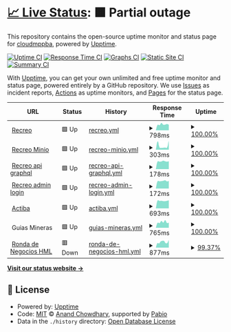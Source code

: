 # [📈 Live Status](https://cloudmppba.github.io/upptime): <!--live status--> **🟧 Partial outage**

This repository contains the open-source uptime monitor and status page for [cloudmppba](https://cloudmppba.github.io/upptime), powered by [Upptime](https://github.com/upptime/upptime).

[![Uptime CI](https://github.com/cloudmppba/upptime/workflows/Uptime%20CI/badge.svg)](https://github.com/cloudmppba/upptime/actions?query=workflow%3A%22Uptime+CI%22)
[![Response Time CI](https://github.com/cloudmppba/upptime/workflows/Response%20Time%20CI/badge.svg)](https://github.com/cloudmppba/upptime/actions?query=workflow%3A%22Response+Time+CI%22)
[![Graphs CI](https://github.com/cloudmppba/upptime/workflows/Graphs%20CI/badge.svg)](https://github.com/cloudmppba/upptime/actions?query=workflow%3A%22Graphs+CI%22)
[![Static Site CI](https://github.com/cloudmppba/upptime/workflows/Static%20Site%20CI/badge.svg)](https://github.com/cloudmppba/upptime/actions?query=workflow%3A%22Static+Site+CI%22)
[![Summary CI](https://github.com/cloudmppba/upptime/workflows/Summary%20CI/badge.svg)](https://github.com/cloudmppba/upptime/actions?query=workflow%3A%22Summary+CI%22)

With [Upptime](https://upptime.js.org), you can get your own unlimited and free uptime monitor and status page, powered entirely by a GitHub repository. We use [Issues](https://github.com/cloudmppba/upptime/issues) as incident reports, [Actions](https://github.com/cloudmppba/upptime/actions) as uptime monitors, and [Pages](https://cloudmppba.github.io/upptime) for the status page.

<!--start: status pages-->
<!-- This summary is generated by Upptime (https://github.com/upptime/upptime) -->
<!-- Do not edit this manually, your changes will be overwritten -->
<!-- prettier-ignore -->
| URL | Status | History | Response Time | Uptime |
| --- | ------ | ------- | ------------- | ------ |
| <img alt="" src="https://icons.duckduckgo.com/ip3/recreo.gba.gob.ar.ico" height="13"> [Recreo](https://recreo.gba.gob.ar) | 🟩 Up | [recreo.yml](https://github.com/cloudmppba/upptime/commits/HEAD/history/recreo.yml) | <details><summary><img alt="Response time graph" src="./graphs/recreo/response-time-week.png" height="20"> 798ms</summary><br><a href="https://cloudmppba.github.io/upptime/history/recreo"><img alt="Response time 840" src="https://img.shields.io/endpoint?url=https%3A%2F%2Fraw.githubusercontent.com%2Fcloudmppba%2Fupptime%2FHEAD%2Fapi%2Frecreo%2Fresponse-time.json"></a><br><a href="https://cloudmppba.github.io/upptime/history/recreo"><img alt="24-hour response time 758" src="https://img.shields.io/endpoint?url=https%3A%2F%2Fraw.githubusercontent.com%2Fcloudmppba%2Fupptime%2FHEAD%2Fapi%2Frecreo%2Fresponse-time-day.json"></a><br><a href="https://cloudmppba.github.io/upptime/history/recreo"><img alt="7-day response time 798" src="https://img.shields.io/endpoint?url=https%3A%2F%2Fraw.githubusercontent.com%2Fcloudmppba%2Fupptime%2FHEAD%2Fapi%2Frecreo%2Fresponse-time-week.json"></a><br><a href="https://cloudmppba.github.io/upptime/history/recreo"><img alt="30-day response time 840" src="https://img.shields.io/endpoint?url=https%3A%2F%2Fraw.githubusercontent.com%2Fcloudmppba%2Fupptime%2FHEAD%2Fapi%2Frecreo%2Fresponse-time-month.json"></a><br><a href="https://cloudmppba.github.io/upptime/history/recreo"><img alt="1-year response time 840" src="https://img.shields.io/endpoint?url=https%3A%2F%2Fraw.githubusercontent.com%2Fcloudmppba%2Fupptime%2FHEAD%2Fapi%2Frecreo%2Fresponse-time-year.json"></a></details> | <details><summary><a href="https://cloudmppba.github.io/upptime/history/recreo">100.00%</a></summary><a href="https://cloudmppba.github.io/upptime/history/recreo"><img alt="All-time uptime 100.00%" src="https://img.shields.io/endpoint?url=https%3A%2F%2Fraw.githubusercontent.com%2Fcloudmppba%2Fupptime%2FHEAD%2Fapi%2Frecreo%2Fuptime.json"></a><br><a href="https://cloudmppba.github.io/upptime/history/recreo"><img alt="24-hour uptime 100.00%" src="https://img.shields.io/endpoint?url=https%3A%2F%2Fraw.githubusercontent.com%2Fcloudmppba%2Fupptime%2FHEAD%2Fapi%2Frecreo%2Fuptime-day.json"></a><br><a href="https://cloudmppba.github.io/upptime/history/recreo"><img alt="7-day uptime 100.00%" src="https://img.shields.io/endpoint?url=https%3A%2F%2Fraw.githubusercontent.com%2Fcloudmppba%2Fupptime%2FHEAD%2Fapi%2Frecreo%2Fuptime-week.json"></a><br><a href="https://cloudmppba.github.io/upptime/history/recreo"><img alt="30-day uptime 100.00%" src="https://img.shields.io/endpoint?url=https%3A%2F%2Fraw.githubusercontent.com%2Fcloudmppba%2Fupptime%2FHEAD%2Fapi%2Frecreo%2Fuptime-month.json"></a><br><a href="https://cloudmppba.github.io/upptime/history/recreo"><img alt="1-year uptime 100.00%" src="https://img.shields.io/endpoint?url=https%3A%2F%2Fraw.githubusercontent.com%2Fcloudmppba%2Fupptime%2FHEAD%2Fapi%2Frecreo%2Fuptime-year.json"></a></details>
| <img alt="" src="https://icons.duckduckgo.com/ip3/minio.recreopba.com.ar.ico" height="13"> [Recreo Minio](https://minio.recreopba.com.ar/public/img/logo.svg) | 🟩 Up | [recreo-minio.yml](https://github.com/cloudmppba/upptime/commits/HEAD/history/recreo-minio.yml) | <details><summary><img alt="Response time graph" src="./graphs/recreo-minio/response-time-week.png" height="20"> 303ms</summary><br><a href="https://cloudmppba.github.io/upptime/history/recreo-minio"><img alt="Response time 364" src="https://img.shields.io/endpoint?url=https%3A%2F%2Fraw.githubusercontent.com%2Fcloudmppba%2Fupptime%2FHEAD%2Fapi%2Frecreo-minio%2Fresponse-time.json"></a><br><a href="https://cloudmppba.github.io/upptime/history/recreo-minio"><img alt="24-hour response time 699" src="https://img.shields.io/endpoint?url=https%3A%2F%2Fraw.githubusercontent.com%2Fcloudmppba%2Fupptime%2FHEAD%2Fapi%2Frecreo-minio%2Fresponse-time-day.json"></a><br><a href="https://cloudmppba.github.io/upptime/history/recreo-minio"><img alt="7-day response time 303" src="https://img.shields.io/endpoint?url=https%3A%2F%2Fraw.githubusercontent.com%2Fcloudmppba%2Fupptime%2FHEAD%2Fapi%2Frecreo-minio%2Fresponse-time-week.json"></a><br><a href="https://cloudmppba.github.io/upptime/history/recreo-minio"><img alt="30-day response time 364" src="https://img.shields.io/endpoint?url=https%3A%2F%2Fraw.githubusercontent.com%2Fcloudmppba%2Fupptime%2FHEAD%2Fapi%2Frecreo-minio%2Fresponse-time-month.json"></a><br><a href="https://cloudmppba.github.io/upptime/history/recreo-minio"><img alt="1-year response time 364" src="https://img.shields.io/endpoint?url=https%3A%2F%2Fraw.githubusercontent.com%2Fcloudmppba%2Fupptime%2FHEAD%2Fapi%2Frecreo-minio%2Fresponse-time-year.json"></a></details> | <details><summary><a href="https://cloudmppba.github.io/upptime/history/recreo-minio">100.00%</a></summary><a href="https://cloudmppba.github.io/upptime/history/recreo-minio"><img alt="All-time uptime 100.00%" src="https://img.shields.io/endpoint?url=https%3A%2F%2Fraw.githubusercontent.com%2Fcloudmppba%2Fupptime%2FHEAD%2Fapi%2Frecreo-minio%2Fuptime.json"></a><br><a href="https://cloudmppba.github.io/upptime/history/recreo-minio"><img alt="24-hour uptime 100.00%" src="https://img.shields.io/endpoint?url=https%3A%2F%2Fraw.githubusercontent.com%2Fcloudmppba%2Fupptime%2FHEAD%2Fapi%2Frecreo-minio%2Fuptime-day.json"></a><br><a href="https://cloudmppba.github.io/upptime/history/recreo-minio"><img alt="7-day uptime 100.00%" src="https://img.shields.io/endpoint?url=https%3A%2F%2Fraw.githubusercontent.com%2Fcloudmppba%2Fupptime%2FHEAD%2Fapi%2Frecreo-minio%2Fuptime-week.json"></a><br><a href="https://cloudmppba.github.io/upptime/history/recreo-minio"><img alt="30-day uptime 100.00%" src="https://img.shields.io/endpoint?url=https%3A%2F%2Fraw.githubusercontent.com%2Fcloudmppba%2Fupptime%2FHEAD%2Fapi%2Frecreo-minio%2Fuptime-month.json"></a><br><a href="https://cloudmppba.github.io/upptime/history/recreo-minio"><img alt="1-year uptime 100.00%" src="https://img.shields.io/endpoint?url=https%3A%2F%2Fraw.githubusercontent.com%2Fcloudmppba%2Fupptime%2FHEAD%2Fapi%2Frecreo-minio%2Fuptime-year.json"></a></details>
| <img alt="" src="https://icons.duckduckgo.com/ip3/recreo.gba.gob.ar.ico" height="13"> [Recreo api graphql](https://recreo.gba.gob.ar/graphql) | 🟩 Up | [recreo-api-graphql.yml](https://github.com/cloudmppba/upptime/commits/HEAD/history/recreo-api-graphql.yml) | <details><summary><img alt="Response time graph" src="./graphs/recreo-api-graphql/response-time-week.png" height="20"> 178ms</summary><br><a href="https://cloudmppba.github.io/upptime/history/recreo-api-graphql"><img alt="Response time 190" src="https://img.shields.io/endpoint?url=https%3A%2F%2Fraw.githubusercontent.com%2Fcloudmppba%2Fupptime%2FHEAD%2Fapi%2Frecreo-api-graphql%2Fresponse-time.json"></a><br><a href="https://cloudmppba.github.io/upptime/history/recreo-api-graphql"><img alt="24-hour response time 180" src="https://img.shields.io/endpoint?url=https%3A%2F%2Fraw.githubusercontent.com%2Fcloudmppba%2Fupptime%2FHEAD%2Fapi%2Frecreo-api-graphql%2Fresponse-time-day.json"></a><br><a href="https://cloudmppba.github.io/upptime/history/recreo-api-graphql"><img alt="7-day response time 178" src="https://img.shields.io/endpoint?url=https%3A%2F%2Fraw.githubusercontent.com%2Fcloudmppba%2Fupptime%2FHEAD%2Fapi%2Frecreo-api-graphql%2Fresponse-time-week.json"></a><br><a href="https://cloudmppba.github.io/upptime/history/recreo-api-graphql"><img alt="30-day response time 190" src="https://img.shields.io/endpoint?url=https%3A%2F%2Fraw.githubusercontent.com%2Fcloudmppba%2Fupptime%2FHEAD%2Fapi%2Frecreo-api-graphql%2Fresponse-time-month.json"></a><br><a href="https://cloudmppba.github.io/upptime/history/recreo-api-graphql"><img alt="1-year response time 190" src="https://img.shields.io/endpoint?url=https%3A%2F%2Fraw.githubusercontent.com%2Fcloudmppba%2Fupptime%2FHEAD%2Fapi%2Frecreo-api-graphql%2Fresponse-time-year.json"></a></details> | <details><summary><a href="https://cloudmppba.github.io/upptime/history/recreo-api-graphql">100.00%</a></summary><a href="https://cloudmppba.github.io/upptime/history/recreo-api-graphql"><img alt="All-time uptime 100.00%" src="https://img.shields.io/endpoint?url=https%3A%2F%2Fraw.githubusercontent.com%2Fcloudmppba%2Fupptime%2FHEAD%2Fapi%2Frecreo-api-graphql%2Fuptime.json"></a><br><a href="https://cloudmppba.github.io/upptime/history/recreo-api-graphql"><img alt="24-hour uptime 100.00%" src="https://img.shields.io/endpoint?url=https%3A%2F%2Fraw.githubusercontent.com%2Fcloudmppba%2Fupptime%2FHEAD%2Fapi%2Frecreo-api-graphql%2Fuptime-day.json"></a><br><a href="https://cloudmppba.github.io/upptime/history/recreo-api-graphql"><img alt="7-day uptime 100.00%" src="https://img.shields.io/endpoint?url=https%3A%2F%2Fraw.githubusercontent.com%2Fcloudmppba%2Fupptime%2FHEAD%2Fapi%2Frecreo-api-graphql%2Fuptime-week.json"></a><br><a href="https://cloudmppba.github.io/upptime/history/recreo-api-graphql"><img alt="30-day uptime 100.00%" src="https://img.shields.io/endpoint?url=https%3A%2F%2Fraw.githubusercontent.com%2Fcloudmppba%2Fupptime%2FHEAD%2Fapi%2Frecreo-api-graphql%2Fuptime-month.json"></a><br><a href="https://cloudmppba.github.io/upptime/history/recreo-api-graphql"><img alt="1-year uptime 100.00%" src="https://img.shields.io/endpoint?url=https%3A%2F%2Fraw.githubusercontent.com%2Fcloudmppba%2Fupptime%2FHEAD%2Fapi%2Frecreo-api-graphql%2Fuptime-year.json"></a></details>
| <img alt="" src="https://icons.duckduckgo.com/ip3/recreo.gba.gob.ar.ico" height="13"> [Recreo admin login](https://recreo.gba.gob.ar/admin/login) | 🟩 Up | [recreo-admin-login.yml](https://github.com/cloudmppba/upptime/commits/HEAD/history/recreo-admin-login.yml) | <details><summary><img alt="Response time graph" src="./graphs/recreo-admin-login/response-time-week.png" height="20"> 172ms</summary><br><a href="https://cloudmppba.github.io/upptime/history/recreo-admin-login"><img alt="Response time 180" src="https://img.shields.io/endpoint?url=https%3A%2F%2Fraw.githubusercontent.com%2Fcloudmppba%2Fupptime%2FHEAD%2Fapi%2Frecreo-admin-login%2Fresponse-time.json"></a><br><a href="https://cloudmppba.github.io/upptime/history/recreo-admin-login"><img alt="24-hour response time 173" src="https://img.shields.io/endpoint?url=https%3A%2F%2Fraw.githubusercontent.com%2Fcloudmppba%2Fupptime%2FHEAD%2Fapi%2Frecreo-admin-login%2Fresponse-time-day.json"></a><br><a href="https://cloudmppba.github.io/upptime/history/recreo-admin-login"><img alt="7-day response time 172" src="https://img.shields.io/endpoint?url=https%3A%2F%2Fraw.githubusercontent.com%2Fcloudmppba%2Fupptime%2FHEAD%2Fapi%2Frecreo-admin-login%2Fresponse-time-week.json"></a><br><a href="https://cloudmppba.github.io/upptime/history/recreo-admin-login"><img alt="30-day response time 180" src="https://img.shields.io/endpoint?url=https%3A%2F%2Fraw.githubusercontent.com%2Fcloudmppba%2Fupptime%2FHEAD%2Fapi%2Frecreo-admin-login%2Fresponse-time-month.json"></a><br><a href="https://cloudmppba.github.io/upptime/history/recreo-admin-login"><img alt="1-year response time 180" src="https://img.shields.io/endpoint?url=https%3A%2F%2Fraw.githubusercontent.com%2Fcloudmppba%2Fupptime%2FHEAD%2Fapi%2Frecreo-admin-login%2Fresponse-time-year.json"></a></details> | <details><summary><a href="https://cloudmppba.github.io/upptime/history/recreo-admin-login">100.00%</a></summary><a href="https://cloudmppba.github.io/upptime/history/recreo-admin-login"><img alt="All-time uptime 100.00%" src="https://img.shields.io/endpoint?url=https%3A%2F%2Fraw.githubusercontent.com%2Fcloudmppba%2Fupptime%2FHEAD%2Fapi%2Frecreo-admin-login%2Fuptime.json"></a><br><a href="https://cloudmppba.github.io/upptime/history/recreo-admin-login"><img alt="24-hour uptime 100.00%" src="https://img.shields.io/endpoint?url=https%3A%2F%2Fraw.githubusercontent.com%2Fcloudmppba%2Fupptime%2FHEAD%2Fapi%2Frecreo-admin-login%2Fuptime-day.json"></a><br><a href="https://cloudmppba.github.io/upptime/history/recreo-admin-login"><img alt="7-day uptime 100.00%" src="https://img.shields.io/endpoint?url=https%3A%2F%2Fraw.githubusercontent.com%2Fcloudmppba%2Fupptime%2FHEAD%2Fapi%2Frecreo-admin-login%2Fuptime-week.json"></a><br><a href="https://cloudmppba.github.io/upptime/history/recreo-admin-login"><img alt="30-day uptime 100.00%" src="https://img.shields.io/endpoint?url=https%3A%2F%2Fraw.githubusercontent.com%2Fcloudmppba%2Fupptime%2FHEAD%2Fapi%2Frecreo-admin-login%2Fuptime-month.json"></a><br><a href="https://cloudmppba.github.io/upptime/history/recreo-admin-login"><img alt="1-year uptime 100.00%" src="https://img.shields.io/endpoint?url=https%3A%2F%2Fraw.githubusercontent.com%2Fcloudmppba%2Fupptime%2FHEAD%2Fapi%2Frecreo-admin-login%2Fuptime-year.json"></a></details>
| <img alt="" src="https://icons.duckduckgo.com/ip3/actiba.mp.gba.gob.ar.ico" height="13"> [Actiba](https://actiba.mp.gba.gob.ar) | 🟩 Up | [actiba.yml](https://github.com/cloudmppba/upptime/commits/HEAD/history/actiba.yml) | <details><summary><img alt="Response time graph" src="./graphs/actiba/response-time-week.png" height="20"> 693ms</summary><br><a href="https://cloudmppba.github.io/upptime/history/actiba"><img alt="Response time 822" src="https://img.shields.io/endpoint?url=https%3A%2F%2Fraw.githubusercontent.com%2Fcloudmppba%2Fupptime%2FHEAD%2Fapi%2Factiba%2Fresponse-time.json"></a><br><a href="https://cloudmppba.github.io/upptime/history/actiba"><img alt="24-hour response time 739" src="https://img.shields.io/endpoint?url=https%3A%2F%2Fraw.githubusercontent.com%2Fcloudmppba%2Fupptime%2FHEAD%2Fapi%2Factiba%2Fresponse-time-day.json"></a><br><a href="https://cloudmppba.github.io/upptime/history/actiba"><img alt="7-day response time 693" src="https://img.shields.io/endpoint?url=https%3A%2F%2Fraw.githubusercontent.com%2Fcloudmppba%2Fupptime%2FHEAD%2Fapi%2Factiba%2Fresponse-time-week.json"></a><br><a href="https://cloudmppba.github.io/upptime/history/actiba"><img alt="30-day response time 822" src="https://img.shields.io/endpoint?url=https%3A%2F%2Fraw.githubusercontent.com%2Fcloudmppba%2Fupptime%2FHEAD%2Fapi%2Factiba%2Fresponse-time-month.json"></a><br><a href="https://cloudmppba.github.io/upptime/history/actiba"><img alt="1-year response time 822" src="https://img.shields.io/endpoint?url=https%3A%2F%2Fraw.githubusercontent.com%2Fcloudmppba%2Fupptime%2FHEAD%2Fapi%2Factiba%2Fresponse-time-year.json"></a></details> | <details><summary><a href="https://cloudmppba.github.io/upptime/history/actiba">100.00%</a></summary><a href="https://cloudmppba.github.io/upptime/history/actiba"><img alt="All-time uptime 100.00%" src="https://img.shields.io/endpoint?url=https%3A%2F%2Fraw.githubusercontent.com%2Fcloudmppba%2Fupptime%2FHEAD%2Fapi%2Factiba%2Fuptime.json"></a><br><a href="https://cloudmppba.github.io/upptime/history/actiba"><img alt="24-hour uptime 100.00%" src="https://img.shields.io/endpoint?url=https%3A%2F%2Fraw.githubusercontent.com%2Fcloudmppba%2Fupptime%2FHEAD%2Fapi%2Factiba%2Fuptime-day.json"></a><br><a href="https://cloudmppba.github.io/upptime/history/actiba"><img alt="7-day uptime 100.00%" src="https://img.shields.io/endpoint?url=https%3A%2F%2Fraw.githubusercontent.com%2Fcloudmppba%2Fupptime%2FHEAD%2Fapi%2Factiba%2Fuptime-week.json"></a><br><a href="https://cloudmppba.github.io/upptime/history/actiba"><img alt="30-day uptime 100.00%" src="https://img.shields.io/endpoint?url=https%3A%2F%2Fraw.githubusercontent.com%2Fcloudmppba%2Fupptime%2FHEAD%2Fapi%2Factiba%2Fuptime-month.json"></a><br><a href="https://cloudmppba.github.io/upptime/history/actiba"><img alt="1-year uptime 100.00%" src="https://img.shields.io/endpoint?url=https%3A%2F%2Fraw.githubusercontent.com%2Fcloudmppba%2Fupptime%2FHEAD%2Fapi%2Factiba%2Fuptime-year.json"></a></details>
| <img alt="" src="https://icons.duckduckgo.com/ip3/null.ico" height="13"> Guias Mineras | 🟩 Up | [guias-mineras.yml](https://github.com/cloudmppba/upptime/commits/HEAD/history/guias-mineras.yml) | <details><summary><img alt="Response time graph" src="./graphs/guias-mineras/response-time-week.png" height="20"> 765ms</summary><br><a href="https://cloudmppba.github.io/upptime/history/guias-mineras"><img alt="Response time 833" src="https://img.shields.io/endpoint?url=https%3A%2F%2Fraw.githubusercontent.com%2Fcloudmppba%2Fupptime%2FHEAD%2Fapi%2Fguias-mineras%2Fresponse-time.json"></a><br><a href="https://cloudmppba.github.io/upptime/history/guias-mineras"><img alt="24-hour response time 695" src="https://img.shields.io/endpoint?url=https%3A%2F%2Fraw.githubusercontent.com%2Fcloudmppba%2Fupptime%2FHEAD%2Fapi%2Fguias-mineras%2Fresponse-time-day.json"></a><br><a href="https://cloudmppba.github.io/upptime/history/guias-mineras"><img alt="7-day response time 765" src="https://img.shields.io/endpoint?url=https%3A%2F%2Fraw.githubusercontent.com%2Fcloudmppba%2Fupptime%2FHEAD%2Fapi%2Fguias-mineras%2Fresponse-time-week.json"></a><br><a href="https://cloudmppba.github.io/upptime/history/guias-mineras"><img alt="30-day response time 833" src="https://img.shields.io/endpoint?url=https%3A%2F%2Fraw.githubusercontent.com%2Fcloudmppba%2Fupptime%2FHEAD%2Fapi%2Fguias-mineras%2Fresponse-time-month.json"></a><br><a href="https://cloudmppba.github.io/upptime/history/guias-mineras"><img alt="1-year response time 833" src="https://img.shields.io/endpoint?url=https%3A%2F%2Fraw.githubusercontent.com%2Fcloudmppba%2Fupptime%2FHEAD%2Fapi%2Fguias-mineras%2Fresponse-time-year.json"></a></details> | <details><summary><a href="https://cloudmppba.github.io/upptime/history/guias-mineras">100.00%</a></summary><a href="https://cloudmppba.github.io/upptime/history/guias-mineras"><img alt="All-time uptime 98.86%" src="https://img.shields.io/endpoint?url=https%3A%2F%2Fraw.githubusercontent.com%2Fcloudmppba%2Fupptime%2FHEAD%2Fapi%2Fguias-mineras%2Fuptime.json"></a><br><a href="https://cloudmppba.github.io/upptime/history/guias-mineras"><img alt="24-hour uptime 100.00%" src="https://img.shields.io/endpoint?url=https%3A%2F%2Fraw.githubusercontent.com%2Fcloudmppba%2Fupptime%2FHEAD%2Fapi%2Fguias-mineras%2Fuptime-day.json"></a><br><a href="https://cloudmppba.github.io/upptime/history/guias-mineras"><img alt="7-day uptime 100.00%" src="https://img.shields.io/endpoint?url=https%3A%2F%2Fraw.githubusercontent.com%2Fcloudmppba%2Fupptime%2FHEAD%2Fapi%2Fguias-mineras%2Fuptime-week.json"></a><br><a href="https://cloudmppba.github.io/upptime/history/guias-mineras"><img alt="30-day uptime 98.86%" src="https://img.shields.io/endpoint?url=https%3A%2F%2Fraw.githubusercontent.com%2Fcloudmppba%2Fupptime%2FHEAD%2Fapi%2Fguias-mineras%2Fuptime-month.json"></a><br><a href="https://cloudmppba.github.io/upptime/history/guias-mineras"><img alt="1-year uptime 98.86%" src="https://img.shields.io/endpoint?url=https%3A%2F%2Fraw.githubusercontent.com%2Fcloudmppba%2Fupptime%2FHEAD%2Fapi%2Fguias-mineras%2Fuptime-year.json"></a></details>
| <img alt="" src="https://icons.duckduckgo.com/ip3/hml.rondadenegocios.mp.gba.gob.ar.ico" height="13"> [Ronda de Negocios HML](https://hml.rondadenegocios.mp.gba.gob.ar/api/) | 🟥 Down | [ronda-de-negocios-hml.yml](https://github.com/cloudmppba/upptime/commits/HEAD/history/ronda-de-negocios-hml.yml) | <details><summary><img alt="Response time graph" src="./graphs/ronda-de-negocios-hml/response-time-week.png" height="20"> 877ms</summary><br><a href="https://cloudmppba.github.io/upptime/history/ronda-de-negocios-hml"><img alt="Response time 862" src="https://img.shields.io/endpoint?url=https%3A%2F%2Fraw.githubusercontent.com%2Fcloudmppba%2Fupptime%2FHEAD%2Fapi%2Fronda-de-negocios-hml%2Fresponse-time.json"></a><br><a href="https://cloudmppba.github.io/upptime/history/ronda-de-negocios-hml"><img alt="24-hour response time 880" src="https://img.shields.io/endpoint?url=https%3A%2F%2Fraw.githubusercontent.com%2Fcloudmppba%2Fupptime%2FHEAD%2Fapi%2Fronda-de-negocios-hml%2Fresponse-time-day.json"></a><br><a href="https://cloudmppba.github.io/upptime/history/ronda-de-negocios-hml"><img alt="7-day response time 877" src="https://img.shields.io/endpoint?url=https%3A%2F%2Fraw.githubusercontent.com%2Fcloudmppba%2Fupptime%2FHEAD%2Fapi%2Fronda-de-negocios-hml%2Fresponse-time-week.json"></a><br><a href="https://cloudmppba.github.io/upptime/history/ronda-de-negocios-hml"><img alt="30-day response time 862" src="https://img.shields.io/endpoint?url=https%3A%2F%2Fraw.githubusercontent.com%2Fcloudmppba%2Fupptime%2FHEAD%2Fapi%2Fronda-de-negocios-hml%2Fresponse-time-month.json"></a><br><a href="https://cloudmppba.github.io/upptime/history/ronda-de-negocios-hml"><img alt="1-year response time 862" src="https://img.shields.io/endpoint?url=https%3A%2F%2Fraw.githubusercontent.com%2Fcloudmppba%2Fupptime%2FHEAD%2Fapi%2Fronda-de-negocios-hml%2Fresponse-time-year.json"></a></details> | <details><summary><a href="https://cloudmppba.github.io/upptime/history/ronda-de-negocios-hml">99.37%</a></summary><a href="https://cloudmppba.github.io/upptime/history/ronda-de-negocios-hml"><img alt="All-time uptime 99.78%" src="https://img.shields.io/endpoint?url=https%3A%2F%2Fraw.githubusercontent.com%2Fcloudmppba%2Fupptime%2FHEAD%2Fapi%2Fronda-de-negocios-hml%2Fuptime.json"></a><br><a href="https://cloudmppba.github.io/upptime/history/ronda-de-negocios-hml"><img alt="24-hour uptime 95.60%" src="https://img.shields.io/endpoint?url=https%3A%2F%2Fraw.githubusercontent.com%2Fcloudmppba%2Fupptime%2FHEAD%2Fapi%2Fronda-de-negocios-hml%2Fuptime-day.json"></a><br><a href="https://cloudmppba.github.io/upptime/history/ronda-de-negocios-hml"><img alt="7-day uptime 99.37%" src="https://img.shields.io/endpoint?url=https%3A%2F%2Fraw.githubusercontent.com%2Fcloudmppba%2Fupptime%2FHEAD%2Fapi%2Fronda-de-negocios-hml%2Fuptime-week.json"></a><br><a href="https://cloudmppba.github.io/upptime/history/ronda-de-negocios-hml"><img alt="30-day uptime 99.78%" src="https://img.shields.io/endpoint?url=https%3A%2F%2Fraw.githubusercontent.com%2Fcloudmppba%2Fupptime%2FHEAD%2Fapi%2Fronda-de-negocios-hml%2Fuptime-month.json"></a><br><a href="https://cloudmppba.github.io/upptime/history/ronda-de-negocios-hml"><img alt="1-year uptime 99.78%" src="https://img.shields.io/endpoint?url=https%3A%2F%2Fraw.githubusercontent.com%2Fcloudmppba%2Fupptime%2FHEAD%2Fapi%2Fronda-de-negocios-hml%2Fuptime-year.json"></a></details>

<!--end: status pages-->

[**Visit our status website →**](https://cloudmppba.github.io/upptime)

## 📄 License

- Powered by: [Upptime](https://github.com/upptime/upptime)
- Code: [MIT](./LICENSE) © [Anand Chowdhary](https://anandchowdhary.com), supported by [Pabio](https://pabio.com)
- Data in the `./history` directory: [Open Database License](https://opendatacommons.org/licenses/odbl/1-0/)
